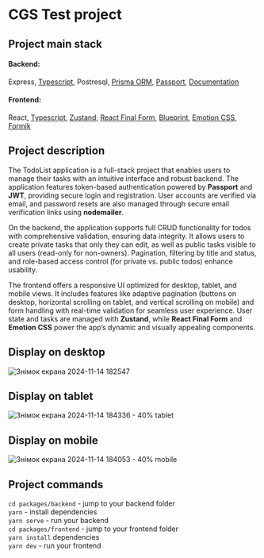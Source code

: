 # CGS Test project

## Project main stack

#### Backend:

Express, [Typescript](https://www.typescriptlang.org/docs/handbook/typescript-in-5-minutes.html), Postresql, [Prisma ORM](https://www.prisma.io/docs/orm/overview/introduction), [Passport](http://www.passportjs.org/), [Documentation](https://github.com/CodeGeneration-2020/code-generation-code-style/blob/main/docs/javascript.md#server-interactions-) </br>

#### Frontend:

React, [Typescript](https://www.typescriptlang.org/docs/handbook/typescript-in-5-minutes.html), [Zustand](https://docs.pmnd.rs/zustand/getting-started/introduction), [React Final Form](https://final-form.org/docs/react-final-form/getting-started), [Blueprint](https://blueprintjs.com/docs/#blueprint/getting-started), [Emotion CSS](https://emotion.sh/docs/introduction), [Formik](https://formik.org/docs/overview)

## Project description

The TodoList application is a full-stack project that enables users to manage their tasks with an intuitive interface and robust backend. The application features token-based authentication powered by **Passport** and **JWT**, providing secure login and registration. User accounts are verified via email, and password resets are also managed through secure email verification links using **nodemailer**.

On the backend, the application supports full CRUD functionality for todos with comprehensive validation, ensuring data integrity. It allows users to create private tasks that only they can edit, as well as public tasks visible to all users (read-only for non-owners). Pagination, filtering by title and status, and role-based access control (for private vs. public todos) enhance usability.

The frontend offers a responsive UI optimized for desktop, tablet, and mobile views. It includes features like adaptive pagination (buttons on desktop, horizontal scrolling on tablet, and vertical scrolling on mobile) and form handling with real-time validation for seamless user experience. User state and tasks are managed with **Zustand**, while **React Final Form** and **Emotion CSS** power the app’s dynamic and visually appealing components.

## Display on desktop

![Знімок екрана 2024-11-14 182547](https://github.com/user-attachments/assets/c13ff11b-e9c0-4532-a012-e047c4d7d02d)

## Display on tablet

 ![Знімок екрана 2024-11-14 184336 - 40% tablet](https://github.com/user-attachments/assets/6539b31f-b1f7-4a5c-9d77-01e59ca523d3)

## Display on mobile

  ![Знімок екрана 2024-11-14 184053 - 40% mobile](https://github.com/user-attachments/assets/2d179b07-a14e-47f3-b3c1-d06182139983)


## Project commands

`cd packages/backend` - jump to your backend folder <br />
`yarn` - install dependencies <br />
`yarn serve` - run your backend <br />
`cd packages/frontend` - jump to your frontend folder <br />
`yarn install` dependencies <br />
`yarn dev` - run your frontend <br />

